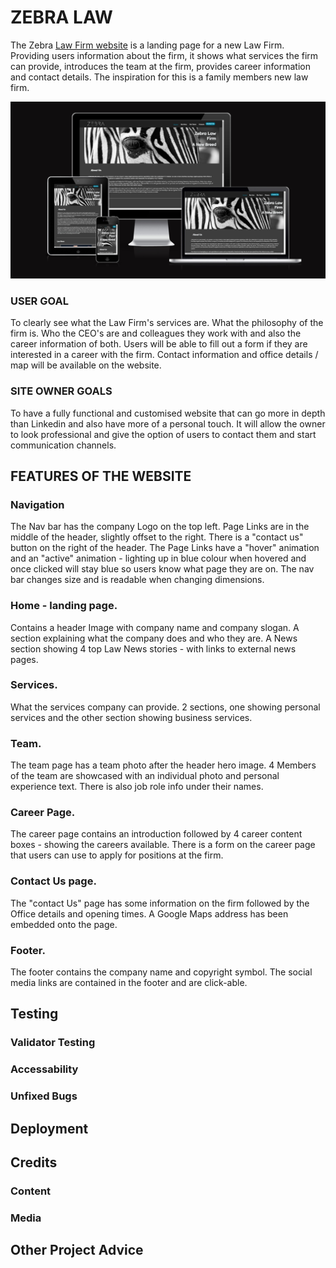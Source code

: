 # ZEBRA LAW   

The Zebra [Law Firm website](https://cniblock.github.io/Project_1/index.html) is a landing page for a new Law Firm.
Providing users information about the firm, it shows what services the firm can provide, introduces the team at the firm, provides career information and contact details.
The inspiration for this is a family members new law firm.

![Screenshot of Responsiveness](readme-images/responsive.jpg)

### USER GOAL
To clearly see what the Law Firm's services are.
What the philosophy of the firm is.
Who the CEO's are and colleagues they work with and also the career information of both.
Users will be able to fill out a form if they are interested in a career with the firm.
Contact information and office details / map will be available on the website.

### SITE OWNER GOALS
To have a fully functional and customised website that can go more in depth than Linkedin and also have more of a personal touch.
It will allow the owner to look professional and give the option of users to contact them and start communication channels.

## FEATURES OF THE WEBSITE

### Navigation

The Nav bar has the company Logo on the top left.
Page Links are in the middle of the header, slightly offset to the right.
There is a "contact us" button on the right of the header.
The Page Links have a "hover" animation and an "active" animation - lighting up in blue colour when hovered and once clicked will stay blue so users know what page they are on.
The nav bar changes size and is readable when changing dimensions.

### Home - landing page.

Contains a header Image with company name and company slogan.
A section explaining what the company does and who they are.
A News section showing 4 top Law News stories - with links to external news pages.

### Services. 

What the services company can provide.
2 sections, one showing personal services and the other section showing business services. 

### Team.

The team page has a team photo after the header hero image.
4 Members of the team are showcased with an individual photo and personal experience text.
There is also job role info under their names.

### Career Page. 

The career page contains an introduction followed by 4 career content boxes - showing the careers available.
There is a form on the career page that users can use to apply for positions at the firm.

### Contact Us page.

The "contact Us" page has some information on the firm followed by the Office details and opening times.
A Google Maps address has been embedded onto the page.

### Footer.

The footer contains the company name and copyright symbol.
The social media links are contained in the footer and are click-able.

## Testing

### Validator Testing

### Accessability 

### Unfixed Bugs

## Deployment

## Credits

### Content

### Media

## Other Project Advice
